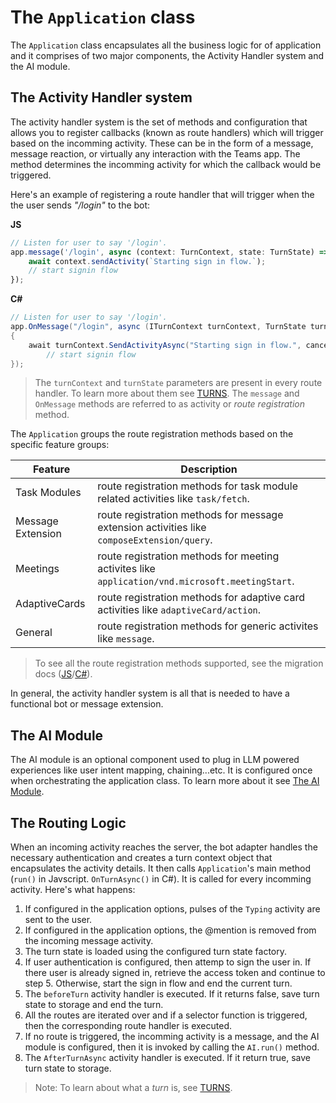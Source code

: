 # The `Application` class

The `Application` class encapsulates all the business logic for of application and it comprises of two major components, the Activity Handler system and the AI module.


## The Activity Handler system

The activity handler system is the set of methods and configuration that allows you to register callbacks (known as route handlers) which will trigger based on the incomming activity. These can be in the form of a message, message reaction, or virtually any interaction with the Teams app. The method determines the incomming activity for which the callback would be triggered.

Here's an example of registering a route handler that will trigger when the the user sends *"/login"* to the bot:

**JS**
```js
// Listen for user to say '/login'.
app.message('/login', async (context: TurnContext, state: TurnState) => {
    await context.sendActivity(`Starting sign in flow.`);
    // start signin flow
});
```

**C#**
```cs
// Listen for user to say '/login'.
app.OnMessage("/login", async (ITurnContext turnContext, TurnState turnState, CancellationToken cancellationToken) =>
{
    await turnContext.SendActivityAsync("Starting sign in flow.", cancellationToken: cancellationToken);
        // start signin flow
});
```
> The `turnContext` and `turnState` parameters are present in every route handler. To learn more about them see [TURNS](TURNS.md).
> The `message` and `OnMessage` methods are referred to as activity or *route registration* method. 

The `Application` groups the route registration methods based on the specific feature groups: 


| **Feature**       | **Description**                                                                         |
|-------------------|-----------------------------------------------------------------------------------------|
| Task Modules      | route registration methods for task module related activities like `task/fetch`.        |
| Message Extension | route registration methods for message extension activities like `composeExtension/query`.      |
| Meetings          | route registration methods for meeting activites like `application/vnd.microsoft.meetingStart`. |
| AdaptiveCards     | route registration methods for adaptive card activities like `adaptiveCard/action`.             |
| General           | route registration methods for generic activites like `message`.                        |

> To see all the route registration methods supported, see the migration docs ([JS](https://github.com/microsoft/teams-ai/blob/main/getting-started/MIGRATION/JS.md#activity-handler-methods)/[C#](https://github.com/microsoft/teams-ai/blob/main/getting-started/MIGRATION/DOTNET.md#activity-handler-methods)).

In general, the activity handler system is all that is needed to have a functional bot or message extension. 

## The AI Module
The AI module is an optional component used to plug in LLM powered experiences like user intent mapping, chaining...etc. It is configured once when orchestrating the application class. To learn more about it see [The AI Module](.AI-MODULE.md).

## The Routing Logic

When an incoming activity reaches the server, the bot adapter handles the necessary authentication and creates a turn context object that encapsulates the activity details. It then calls `Application`'s main method (`run()` in Javscript. `OnTurnAsync()` in C#). It is called for every incomming activity. Here's what happens:

1. If configured in the application options, pulses of the `Typing` activity are sent to the user.
2. If configured in the application options, the @mention is removed from the incoming message activity.
3. The turn state is loaded using the configured turn state factory.
4. If user authentication is configured, then attemp to sign the user in. If there user is already signed in, retrieve the access token and continue to step 5. Otherwise, start the sign in flow and end the current turn.
5. The `beforeTurn` activity handler is executed. If it returns false, save turn state to storage and end the turn.
6. All the routes are iterated over and if a selector function is triggered, then the corresponding route handler is executed.
7. If no route is triggered, the incomming activity is a message, and the AI module is configured, then it is invoked by calling the `AI.run()` method.
8. The `AfterTurnAsync` activity handler is executed. If it return true, save turn state to storage.

> Note: To learn about what a *turn* is, see [TURNS](TURNS.md).
